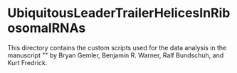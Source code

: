 # UbiquitousLeaderTrailerHelicesInRibosomalRNAs
This directory contains the custom scripts used for the data analysis in the manuscript "" by Bryan Gemler, Benjamin R. Warner, Ralf Bundschuh, and Kurt Fredrick.
